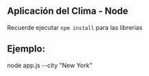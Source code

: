 ## Aplicación del Clima - Node

Recuerde ejecutar ````npm install```` para las librerias

## Ejemplo:
node app.js --city "New York"
